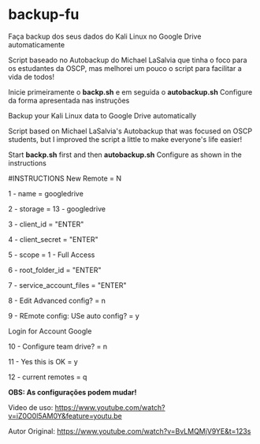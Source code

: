 # backup-fu
Faça backup dos seus dados do Kali Linux no Google Drive automaticamente

Script baseado no Autobackup do Michael LaSalvia que tinha o foco para os estudantes da OSCP, mas melhorei um pouco o script para facilitar a vida de todos!

Inicie primeiramente o **backp.sh** e em seguida o **autobackup.sh**
Configure da forma apresentada nas instruções


Backup your Kali Linux data to Google Drive automatically

Script based on Michael LaSalvia's Autobackup that was focused on OSCP students, but I improved the script a little to make everyone's life easier!

Start **backp.sh** first and then **autobackup.sh**
Configure as shown in the instructions

#INSTRUCTIONS
New Remote = N

1 - name = googledrive

2 - storage = 13 - googledrive

3 - client_id = "ENTER"

4 - client_secret = "ENTER"

5 - scope = 1 - Full Access

6 - root_folder_id = "ENTER"

7 - service_account_files = "ENTER"

8 - Edit Advanced config? = n

9 - REmote config: USe auto config? = y

Login for Account Google

10 - Configure team drive? = n

11 - Yes this is OK = y

12 - current remotes = q

**OBS: As configurações podem mudar!**

Video de uso: https://www.youtube.com/watch?v=iZ0O0l5AM0Y&feature=youtu.be

Autor Original: https://www.youtube.com/watch?v=BvLMQMjV9YE&t=123s
